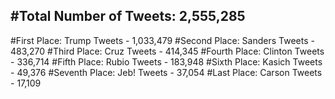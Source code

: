 #Total Number of Tweets: 2,555,285 
---
#First Place: Trump Tweets - 1,033,479
#Second Place: Sanders Tweets - 483,270
#Third Place: Cruz Tweets - 414,345
#Fourth Place: Clinton Tweets - 336,714
#Fifth Place: Rubio Tweets - 183,948
#Sixth Place: Kasich Tweets - 49,376
#Seventh Place: Jeb! Tweets - 37,054
#Last Place: Carson Tweets - 17,109

